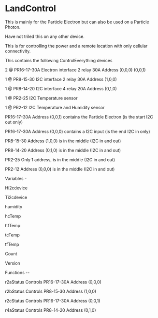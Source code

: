 # LandControl

This is mainly for the Particle Electron but can also be used on a Particle Photon.

Have not triled this on any other device.

This is for controlling the power and a remote location with only cellular connectivity.

This contains the following ControlEverything devices



2 @ PR16-17-30A Electron interface 2 relay 30A  Address (0,0,0) (0,0,1)

1 @ PR8-15-30   I2C interface 2 relay 30A       Address (1,0,0)

1 @ PR8-14-20   I2C interface 4 relay 20A       Address (0,1,0)

1 @ PR2-25      I2C Temperature sensor

1 @ PR2-12      I2C Temperature and Humidity sensor



PR16-17-30A Address (0,0,1) contains the Particle Electron (is the start I2C out only)

PR16-17-30A Address (0,0,0) contains a I2C input (is the end I2C in only)

PR8-15-30   Address (1,0,0) is in the middle (I2C in and out)

PR8-14-20   Address (0,1,0) is in the middle (I2C in and out)

PR2-25      Only 1 address, is in the middle (I2C in and out)

PR2-12      Address (0,0,0) is in the middle (I2C in and out)



Variables -


Hi2cdevice

Ti2cdevice

humidity

hcTemp

hfTemp

tcTemp

tfTemp

Count

Version


Functions --


r2aStatus   Controls PR16-17-30A Address (0,0,0)

r2bStatus   Controls PR8-15-30   Address (1,0,0)

r2cStatus   Controls PR16-17-30A Address (0,0,1)

r4aStatus   Controls PR8-14-20   Address (0,1,0)


  
